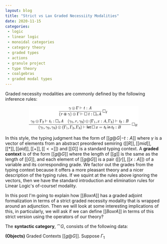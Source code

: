 ```yaml
---
layout: blog
title: "Strict vs Lax Graded Necessiity Modalities"
date: 2020-11-15
categories:
 - logic
 - linear logic
 - monoidal categories
 - category theory
 - graded types
 - actions
 - granule project
 - type theory
 - coalgebras
 - graded modal types
---
```


<div id="divCheckbox" style="display: none;">
$
\newcommand{\ottnt}[1]{\mathit{#1}}
\newcommand{\ottsym}[1]{#1}
\newcommand{\ottmv}[1]{\mathit{#1}}

\newcommand{\cat}[1]{\mathcal{#1}}
\newcommand{\func}[1]{\mathsf{#1}}
\newcommand{\Lin}[0]{\func{Lin}}
\newcommand{\Mny}[0]{\func{Mny}}
\newcommand{\Forget}[0]{\func{Forget}}
\newcommand{\Free}[0]{\func{Free}}
\newcommand{\Endo}[0]{\func{Endo}}
\newcommand{\mto}[0]{\to}
\newcommand{\Hom}[3]{\mathsf{Hom}_{\cat{#1}}(#2,#3)}
\newcommand{\interp}[1]{[\negthinspace[#1]\negthinspace]}
$
</div>

Graded necessity modalities are commonly defined by the following
inference rules:

<center><img width="70%" src="/images/posts/strict-actions/box-ifrs.png"></center>

In this style, the typing judgment has the form of $[[g @ G |- t : A]]$
where $\gamma$ is a vector of elements from an abstract
preordered semiring $([[R]],[[mid]],[[*]],[[aid]],[[+]],[[<=]])$ and
$[[G]]$ is a standard typing context.  A **graded context** is of the
form $[[g @ G]]$ where the length of $[[g]]$ is the same as the length
of $[[G]]$, and each element of $[[g @ G]]$ is a pair $([[r]],[[x :
A]])$ of a variable and its corresponding grade.  We factor out the
grades from the typing context because it offers a more pleasant
theory and a nicer description of the typing rules.  If we squint at
the rules above ignoring the vectors, then we have the standard
introduction and elimination rules for Linear Logic's of-course!
modality.

In this post I'm going to explain how $[[Box r A]]$ has a graded
adjoint formalization in terms of a strict graded necessity modality
that is wrapped around an adjunction.  Then we will look at some
interesting implications of this, in particularly, we will ask if we
can define $[[Box r A]]$ in terms of this strict version using the
operators of our theory?

<!--
- Define graded comonad
- Define syntactic category
- Define action on syntactic category
- Discuss finding a syntactic adjunction to merge with the action.
-->

The **syntactic category**, $\cat{G}$, consists of the following data:

**(Objects)** Graded Contexts $[[g @ G]]$.  Suppose $\Gamma_{{\mathrm{1}}}$

<!--

  and $[[G2]] = ([[y1 :  B1]],\ldots,[[yk : Bl]])$. A morphism from $[[g1 @ G1]]$ to $[[g2 @
  G2]]$ is a pair of a vector of terms $\langle [[t1]], \ldots, [[tl]]
  \rangle$ and a usage matrix $[ [[g'i]] ]^{(l,k)}$ such that, $[[gj'
  @ G1 |- tj : Bj]]$ for $1 \leq j \leq l$ and $[[g2]] * [ [[g'i]]
  ]^{(l,k)} \leq [[g1]]$.

The identity morphism:

$[[g @ G]] \mto^{\mathsf{id}} [[g @ G]]$

is defined by $\mathsf{id} = [ [[aid]] | [[mid]] ]^{k} \odot \langle [[x1]], \ldots, [[xk]] \rangle$
where $[[G]] = ([[x1 : A1]], \ldots, [[xk : Ak]])$.

\ \\ \noindent
Composition of morphisms:
\begin{center}
\begin{math}
\begin{array}{lll}
[[g1 @ G1]] \mto^{[ [[gi]] ]^{j \times k} \odot \langle [[t1]],\ldots,[[tj]] \rangle} [[g2 @ G2]]\\

[[g2 @ G2]] \mto^{[ [[g'i]] ]^{l \times j} \odot \langle [[t'1]],\ldots,[[t'l]] \rangle} [[g3 @ G3]]
\end{array}
\end{math}
\end{center}
is defined to be the morphism:
\[
[[g1 @ G1]] \mto^{([ [[g'i]] ]^{l \times j} * [ [[gi]] ]^{j \times k}) \odot \langle [ [[t1]],\ldots,[[tj]]/[[G2]] ][[t'1]],\ldots,[ [[t1]],\ldots,[[tj]]/[[G2]] ][[t'l]]  \rangle} [[g3 @ G3]]
\]
where $[[g3]] * ([ [[g'i]] ]^{l \times j} * [ [[gi]] ]^{j \times k}) = ([[g3]] * [ [[g'i]] ]^{l \times j}) * [ [[gi]] ]^{j \times k} \leq [[g2]] * [ [[gi]] ]^{j \times k} \leq [[g1]]$.

\ \\
\noindent
Finally, we do not distinguish $\alpha$-equivalent morphisms.


-->